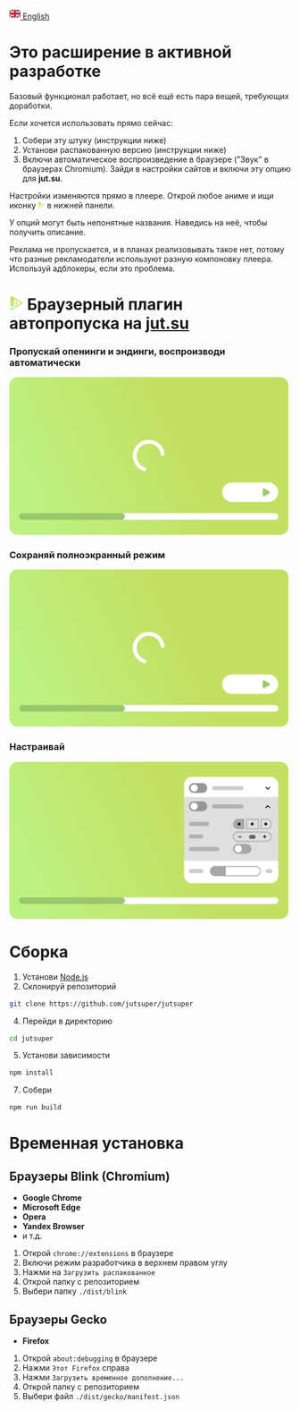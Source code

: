 [<img src="assets/flag/gb.svg" alt="GB Flag" width="20"/> English](https://github.com/kerdl/jutsuper/blob/main/README.md)

# Это расширение в активной разработке
Базовый функционал работает,
но всё ещё есть пара вещей, требующих доработки.

Если хочется использовать прямо сейчас:
1. Собери эту штуку (инструкции ниже)
2. Установи распакованную версию (инструкции ниже)
3. Включи автоматическое воспроизведение в браузере ("Звук" в браузерах Chromium).
Зайди в настройки сайтов и включи эту опцию для **jut.su**.

Настройки изменяются прямо в плеере.
Открой любое аниме и ищи иконку
<picture><img src="src/assets/logo/square-green-48.svg" width="12" /></picture>
в нижней панели.

У опций могут быть непонятные названия.
Наведись на неё, чтобы получить описание.

Реклама не пропускается,
и в планах реализовывать такое нет,
потому что разные рекламодатели используют
разную компоновку плеера.
Используй адблокеры, если это проблема.

# <picture><img src="src/assets/logo/square-green-48.svg" width="25" /></picture> Браузерный плагин автопропуска на [jut.su](https://jut.su/)


### Пропускай опенинги и эндинги, воспроизводи автоматически
<picture>
  <p align="left">
    <img
      src="assets/showcase/autoskip-element.svg"
      width="500px"
      alt="Анимация пропуска опенингов и эндингов с автоматическим воспроизведением"
    />
  </p>
</picture>

### Сохраняй полноэкранный режим
<picture>
  <p align="left">
    <img
      src="assets/showcase/persistent-fullscreen-element.svg"
      width="500px"
      alt="Анимация сохранения полноэкранного режима"
    />
  </p>
</picture>

### Настраивай
<picture>
  <p align="left">
    <img
      src="assets/showcase/change-preferences-element.svg"
      width="500px"
      alt="Анимация настройки"
    />
  </p>
</picture>

# Сборка
1. Установи [Node.js](https://nodejs.org/en/download)
2. Склонируй репозиторий
```bash
git clone https://github.com/jutsuper/jutsuper
```
4. Перейди в директорию
```bash
cd jutsuper
```
5. Установи зависимости
```bash
npm install
```
7. Собери
```bash
npm run build
```

# Временная установка
## Браузеры Blink (Chromium)
- **Google Chrome**
- **Microsoft Edge**
- **Opera**
- **Yandex Browser**
- и т.д.

1. Открой `chrome://extensions` в браузере
2. Включи режим разработчика в верхнем правом углу
3. Нажми на `Загрузить распакованное`
4. Открой папку с репозиторием
5. Выбери папку `./dist/blink`

## Браузеры Gecko
- **Firefox**

1. Открой `about:debugging` в браузере
2. Нажми `Этот Firefox` справа
3. Нажми `Загрузить временное дополнение...`
4. Открой папку с репозиторием
5. Выбери файл `./dist/gecko/manifest.json`
